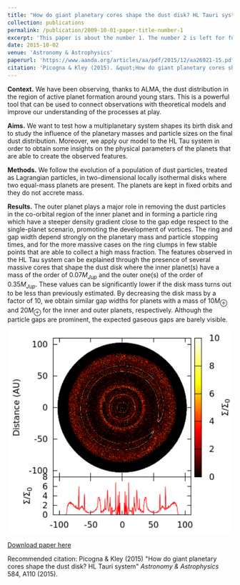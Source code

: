 ```yaml
---
title: "How do giant planetary cores shape the dust disk? HL Tauri system"
collection: publications
permalink: /publication/2009-10-01-paper-title-number-1
excerpt: 'This paper is about the number 1. The number 2 is left for future work.'
date: 2015-10-02
venue: 'Astronomy & Astrophysics'
paperurl: 'https://www.aanda.org/articles/aa/pdf/2015/12/aa26921-15.pdf'
citation: 'Picogna & Kley (2015). &quot;How do giant planetary cores shape the dust disk? HL Tauri system.&quot; <i>Astronomy & Astrophysics</i>. 584, A110.'
---
```

**Context.** We have been observing, thanks to ALMA, the dust distribution in the region of active planet formation around young
stars. This is a powerful tool that can be used to connect observations with theoretical models and improve our understanding of the
processes at play.

**Aims.** We want to test how a multiplanetary system shapes its birth disk and to study the influence of the planetary masses and particle
sizes on the final dust distribution. Moreover, we apply our model to the HL Tau system in order to obtain some insights on the
physical parameters of the planets that are able to create the observed features.

**Methods.** We follow the evolution of a population of dust particles, treated as Lagrangian particles, in two-dimensional locally
isothermal disks where two equal-mass planets are present. The planets are kept in fixed orbits and they do not accrete mass.

**Results.** The outer planet plays a major role in removing the dust particles in the co-orbital region of the inner planet and in forming
a particle ring which have a steeper density gradient close to the gap edge respect to the single-planet scenario, promoting the
development of vortices. The ring and gap width depend strongly on the planetary mass and particle stopping times, and for the more
massive cases on the ring clumps in few stable points that are able to collect a high mass fraction. The features observed in the HL Tau
system can be explained through the presence of several massive cores that shape the dust disk where the inner planet(s) have a mass
of the order of $0.07 M_{Jup}$ and the outer one(s) of the order of $0.35 M_{Jup}$. These values can be significantly lower if the disk mass turns
out to be less than previously estimated. By decreasing the disk mass by a factor of $10$, we obtain similar gap widths for planets with a
mass of $10 M_\oplus$ and $20 M_\oplus$ for the inner and outer planets, respectively. Although the particle gaps are prominent, the expected gaseous
gaps are barely visible.

![Top panel: final mm-dust surface density distribution for an inner low mass core and an outer intermediate mass core. Bottom panel: relative surface density distribution.](images/PicognaKley2015.png)

[Download paper here](http://GiovanniPicogna.github.io/files/paper1.pdf)

Recommended citation: Picogna & Kley (2015) "How do giant planetary cores shape the dust disk? HL Tauri system" <i>Astronomy & Astrophysics</i> 584, A110 (2015).